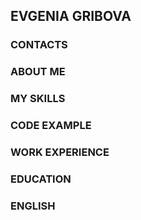 ## EVGENIA GRIBOVA

### CONTACTS



### ABOUT ME



### MY SKILLS



### CODE EXAMPLE



### WORK EXPERIENCE



### EDUCATION



### ENGLISH

